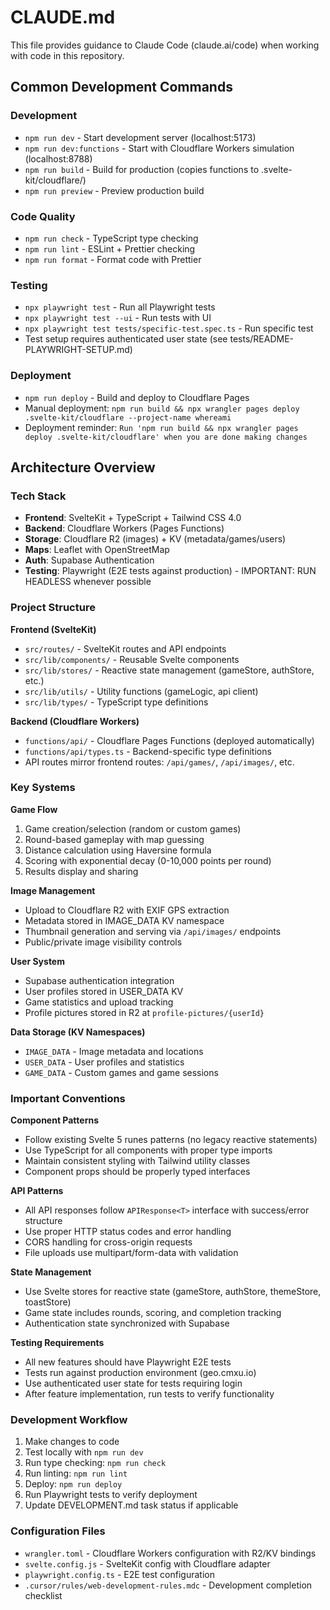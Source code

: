 # CLAUDE.md

This file provides guidance to Claude Code (claude.ai/code) when working with code in this repository.

## Common Development Commands

### Development

- `npm run dev` - Start development server (localhost:5173)
- `npm run dev:functions` - Start with Cloudflare Workers simulation (localhost:8788)
- `npm run build` - Build for production (copies functions to .svelte-kit/cloudflare/)
- `npm run preview` - Preview production build

### Code Quality

- `npm run check` - TypeScript type checking
- `npm run lint` - ESLint + Prettier checking
- `npm run format` - Format code with Prettier

### Testing

- `npx playwright test` - Run all Playwright tests
- `npx playwright test --ui` - Run tests with UI
- `npx playwright test tests/specific-test.spec.ts` - Run specific test
- Test setup requires authenticated user state (see tests/README-PLAYWRIGHT-SETUP.md)

### Deployment

- `npm run deploy` - Build and deploy to Cloudflare Pages
- Manual deployment: `npm run build && npx wrangler pages deploy .svelte-kit/cloudflare --project-name whereami`
- Deployment reminder: `Run 'npm run build && npx wrangler pages deploy .svelte-kit/cloudflare' when you are done making changes`

## Architecture Overview

### Tech Stack

- **Frontend**: SvelteKit + TypeScript + Tailwind CSS 4.0
- **Backend**: Cloudflare Workers (Pages Functions)
- **Storage**: Cloudflare R2 (images) + KV (metadata/games/users)
- **Maps**: Leaflet with OpenStreetMap
- **Auth**: Supabase Authentication
- **Testing**: Playwright (E2E tests against production) - IMPORTANT: RUN HEADLESS whenever possible

### Project Structure

**Frontend (SvelteKit)**

- `src/routes/` - SvelteKit routes and API endpoints
- `src/lib/components/` - Reusable Svelte components
- `src/lib/stores/` - Reactive state management (gameStore, authStore, etc.)
- `src/lib/utils/` - Utility functions (gameLogic, api client)
- `src/lib/types/` - TypeScript type definitions

**Backend (Cloudflare Workers)**

- `functions/api/` - Cloudflare Pages Functions (deployed automatically)
- `functions/api/types.ts` - Backend-specific type definitions
- API routes mirror frontend routes: `/api/games/`, `/api/images/`, etc.

### Key Systems

**Game Flow**

1. Game creation/selection (random or custom games)
2. Round-based gameplay with map guessing
3. Distance calculation using Haversine formula
4. Scoring with exponential decay (0-10,000 points per round)
5. Results display and sharing

**Image Management**

- Upload to Cloudflare R2 with EXIF GPS extraction
- Metadata stored in IMAGE_DATA KV namespace
- Thumbnail generation and serving via `/api/images/` endpoints
- Public/private image visibility controls

**User System**

- Supabase authentication integration
- User profiles stored in USER_DATA KV
- Game statistics and upload tracking
- Profile pictures stored in R2 at `profile-pictures/{userId}`

**Data Storage (KV Namespaces)**

- `IMAGE_DATA` - Image metadata and locations
- `USER_DATA` - User profiles and statistics
- `GAME_DATA` - Custom games and game sessions

### Important Conventions

**Component Patterns**

- Follow existing Svelte 5 runes patterns (no legacy reactive statements)
- Use TypeScript for all components with proper type imports
- Maintain consistent styling with Tailwind utility classes
- Component props should be properly typed interfaces

**API Patterns**

- All API responses follow `APIResponse<T>` interface with success/error structure
- Use proper HTTP status codes and error handling
- CORS handling for cross-origin requests
- File uploads use multipart/form-data with validation

**State Management**

- Use Svelte stores for reactive state (gameStore, authStore, themeStore, toastStore)
- Game state includes rounds, scoring, and completion tracking
- Authentication state synchronized with Supabase

**Testing Requirements**

- All new features should have Playwright E2E tests
- Tests run against production environment (geo.cmxu.io)
- Use authenticated user state for tests requiring login
- After feature implementation, run tests to verify functionality

### Development Workflow

1. Make changes to code
2. Test locally with `npm run dev`
3. Run type checking: `npm run check`
4. Run linting: `npm run lint`
5. Deploy: `npm run deploy`
6. Run Playwright tests to verify deployment
7. Update DEVELOPMENT.md task status if applicable

### Configuration Files

- `wrangler.toml` - Cloudflare Workers configuration with R2/KV bindings
- `svelte.config.js` - SvelteKit config with Cloudflare adapter
- `playwright.config.ts` - E2E test configuration
- `.cursor/rules/web-development-rules.mdc` - Development completion checklist
